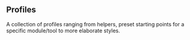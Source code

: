 ## Profiles

A collection of profiles ranging from helpers, preset starting points for a specific module/tool to more elaborate styles.

